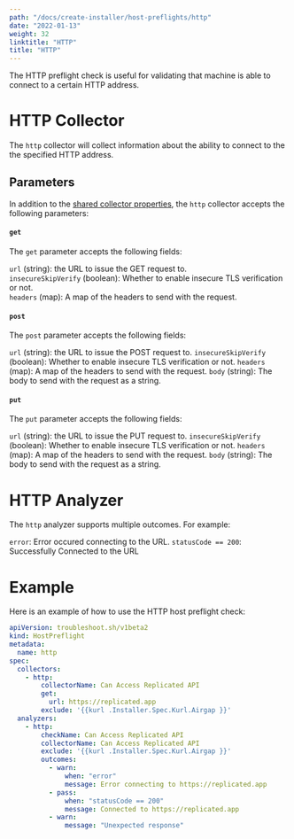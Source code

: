 ```yaml
---
path: "/docs/create-installer/host-preflights/http"
date: "2022-01-13"
weight: 32
linktitle: "HTTP"
title: "HTTP"
---
```

 
The HTTP preflight check is useful for validating that machine is able to connect to a certain HTTP address.

# HTTP Collector

The `http` collector will collect information about the ability to connect to the the specified HTTP address.

## Parameters

In addition to the [shared collector properties](https://troubleshoot.sh/docs/collect/collectors/#shared-properties), the `http` collector accepts the following parameters:

#### `get`

The `get` parameter accepts the following fields:

`url` (string): the URL to issue the GET request to.<br/>
`insecureSkipVerify` (boolean): Whether to enable insecure TLS verification or not.<br/>
`headers` (map): A map of the headers to send with the request.

#### `post`

The `post` parameter accepts the following fields:

`url` (string): the URL to issue the POST request to.
`insecureSkipVerify` (boolean): Whether to enable insecure TLS verification or not.
`headers` (map): A map of the headers to send with the request.
`body` (string): The body to send with the request as a string.

#### `put`

The `put` parameter accepts the following fields:

`url` (string): the URL to issue the PUT request to.
`insecureSkipVerify` (boolean): Whether to enable insecure TLS verification or not.
`headers` (map): A map of the headers to send with the request.
`body` (string): The body to send with the request as a string.

# HTTP Analyzer

The `http` analyzer supports multiple outcomes. For example:

`error`: Error occured connecting to the URL.
`statusCode == 200`: Successfully Connected to the URL

# Example

Here is an example of how to use the HTTP host preflight check:

```yaml
apiVersion: troubleshoot.sh/v1beta2
kind: HostPreflight
metadata:
  name: http
spec:
  collectors:
    - http:
        collectorName: Can Access Replicated API
        get:
          url: https://replicated.app
        exclude: '{{kurl .Installer.Spec.Kurl.Airgap }}'
  analyzers:
    - http:
        checkName: Can Access Replicated API
        collectorName: Can Access Replicated API
        exclude: '{{kurl .Installer.Spec.Kurl.Airgap }}'
        outcomes:
          - warn:
              when: "error"
              message: Error connecting to https://replicated.app
          - pass:
              when: "statusCode == 200"
              message: Connected to https://replicated.app
          - warn:
              message: "Unexpected response"
```
